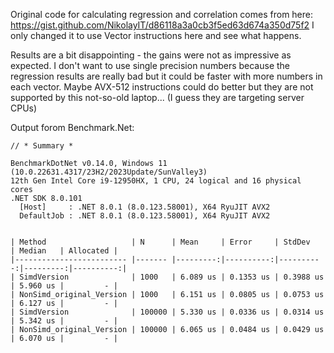 Original code for calculating regression and correlation comes from here: https://gist.github.com/NikolayIT/d86118a3a0cb3f5ed63d674a350d75f2
I only changed it to use Vector instructions here and see what happens.

Results are a bit disappointing - the gains were not as impressive as expected.
I don't want to use single precision numbers because the regression results are really bad but it could be faster with more numbers in each vector.
Maybe AVX-512 instructions could do better but they are not supported by this not-so-old laptop... (I guess they are targeting server CPUs)

Output forom Benchmark.Net:
```
// * Summary *

BenchmarkDotNet v0.14.0, Windows 11 (10.0.22631.4317/23H2/2023Update/SunValley3)
12th Gen Intel Core i9-12950HX, 1 CPU, 24 logical and 16 physical cores
.NET SDK 8.0.101
  [Host]     : .NET 8.0.1 (8.0.123.58001), X64 RyuJIT AVX2
  DefaultJob : .NET 8.0.1 (8.0.123.58001), X64 RyuJIT AVX2


| Method                   | N      | Mean     | Error     | StdDev    | Median   | Allocated |
|------------------------- |------- |---------:|----------:|----------:|---------:|----------:|
| SimdVersion              | 1000   | 6.089 us | 0.1353 us | 0.3988 us | 5.960 us |         - |
| NonSimd_original_Version | 1000   | 6.151 us | 0.0805 us | 0.0753 us | 6.127 us |         - |
| SimdVersion              | 100000 | 5.330 us | 0.0336 us | 0.0314 us | 5.342 us |         - |
| NonSimd_original_Version | 100000 | 6.065 us | 0.0484 us | 0.0429 us | 6.070 us |         - |
```
